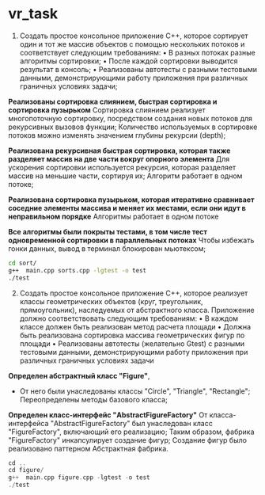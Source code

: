 # vr_task

1. Создать простое консольное приложение C++, которое сортирует один и тот же массив объектов с помощью нескольких потоков и соответствует следующим требованиям:
•	В разных потоках разные алгоритмы сортировки;
•	После каждой сортировки выводится результат в консоль;
•	Реализованы автотесты с разными тестовыми данными, демонстрирующими работу приложения при различных граничных условиях задачи;

**Реализованы сортировка слиянием, быстрая сортировка и сортировка пузырьком**
Сортировка слиянием реализует многопоточную сортировку, посредством создания новых потоков для рекурсивных вызовов функции;
Количество используемых в сортировке потоков можно изменять значением глубины рекурсии (depth);

**Реализована рекурсивная быстрая сортировка, которая также разделяет массив на две части вокруг опорного элемента**
Для ускорения сортировки используется рекурсия, которая разделяет массив на меньшие части, сортируя их;
Алгоритм работает в одном потоке;

**Реализована сортировка пузырьком, которая итеративно сравнивает соседние элементы массива и меняет их местами, если они идут в неправильном порядке**
Алгоритмы работает в одном потоке

**Все алгоритмы были покрыты тестами, в том числе тест одновременной сортировки в параллельных потоках**
Чтобы избежать гонки данных, вывод в терминал блокирован мьютексом;

```bash
cd sort/
g++  main.cpp sorts.cpp -lgtest -o test
./test
```

2. Создать простое консольное приложение C++, которое реализует классы геометрических объектов (круг, треугольник, прямоугольник), наследуемых от абстрактного класса. Приложение должно соответствовать следующим требованиям:
•	В каждом классе должен быть реализован метод расчета площади
•	Должна быть реализована сортировка массива геометрических фигур по площади
•	Реализованы автотесты (желательно Gtest) с разными тестовыми данными, демонстрирующими работу приложения при различных граничных условиях задачи

**Определен абстрактный класс "Figure"**, 
- От него были унаследованы классы "Circle", "Triangle", "Rectangle";
Переопределены методы базового класса;

**Определен класс-интерфейс "AbstractFigureFactory"**
От класса-интерфейса "AbstractFigureFactory" был унаследован класс "FigureFactory", включающий его реализацию;
Таким образом, фабрика "FigureFactory" инкапсулирует создание фигур;
Создание фигур было реализовано паттерном Абстрактная фабрика.

```cpp
cd ..
cd figure/
g++  main.cpp figure.cpp -lgtest -o test
./test
```
